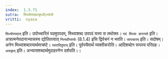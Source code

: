 ```yaml
---
index:  1.3.71
sutra:  मिथ्योपपदात्कृञोऽभ्यासे
vritti:  nyasa
---
```


`मिथ्योपपदात्` इति। उपोच्चारितं पदमुपपदम्, मिथ्याशब्द उपपदं यस्य स तथोक्तः। `पदं मिथ्या कारयते` इति। अत्रात्मनेपदानाभ्यासस्य द्योतितत्वात् `नित्यवीप्सयोः` (8.1.4) इसि द्विर्वचनं न भवति। `सापचारम्` इति। सदोषम्। अनेन मिथ्याशब्दस्यार्थमाचष्टे। `स्वरादिदुष्टम्` इति। पूर्वस्यैवार्थं व्यक्तीकरोति। आदिशब्देन रूपस्य परिग्रहः। `असकृत्` इति। अभ्यासशब्दार्थमुदाहरणेन दर्शयति।।

